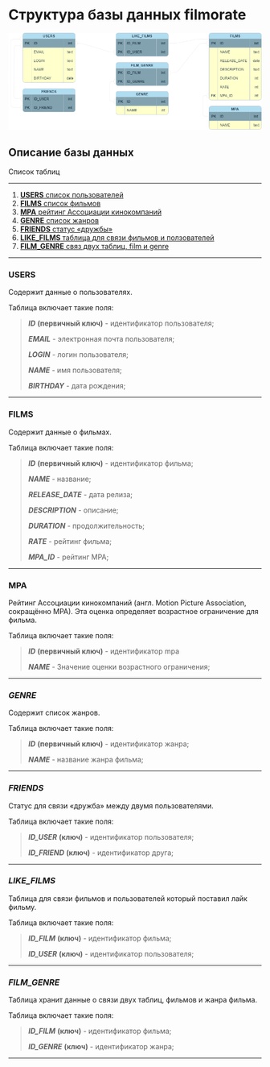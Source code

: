 # Структура базы данных filmorate

![](filmorate.png)

## Описание базы данных

Список таблиц
***
1. [**USERS** список пользователей](#users)
2. [**FILMS** список фильмов](#films)
3. [**MPA** рейтинг Ассоциации кинокомпаний](#mpa)
4. [**GENRE** список жанров](#genre)
5. [**FRIENDS** статус «дружбы»](#friends)
6. [**LIKE_FILMS** таблица для связи фильмов и ползователей](#like_films)
7. [**FILM_GENRE** связ двух таблиц, film и genre](#film_genre)
***
### **USERS**

 
Содержит данные о пользователях.
 
Таблица включает такие поля:
> ***ID*** **(первичный ключ)** - идентификатор пользователя;
>
> ***EMAIL*** - электронная почта пользователя;
>
>***LOGIN*** - логин пользователя;
>
> ***NAME*** - имя пользователя;
>
> ***BIRTHDAY*** - дата рождения;
***
### **FILMS**

Содержит данные о фильмах.

Таблица включает такие поля:
> ***ID*** **(первичный ключ)** - идентификатор фильма;
>
> ***NAME*** - название;
>
> ***RELEASE_DATE*** - дата релиза;
>
> ***DESCRIPTION*** - описание;
>
> ***DURATION*** - продолжительность;
> 
> ***RATE*** - рейтинг фильма;
> 
> ***MPA_ID*** - рейтинг MPA;
***
### **MPA**
 
Рейтинг Ассоциации кинокомпаний (англ. Motion Picture Association, сокращённо МРА). Эта оценка определяет возрастное ограничение для фильма.
  
Таблица включает такие поля:
> ***ID*** **(первичный ключ)** - идентификатор mpa
>
> ***NAME*** - Значение оценки возрастного ограничения;
***
### ***GENRE***

Содержит список жанров.

Таблица включает такие поля:
> ***ID*** **(первичный ключ)** - идентификатор жанра;
>
> ***NAME*** - название жанра фильма;
***
### ***FRIENDS***
 
Статус для связи «дружба» между двумя пользователями.

Таблица включает такие поля:
> ***ID_USER*** **(ключ)** - идентификатор пользователя;
> 
> ***ID_FRIEND*** **(ключ)** - идентификатор друга;
***
### ***LIKE_FILMS***

Таблица для связи фильмов и пользователей который поставил лайк фильму.

Таблица включает такие поля:
> ***ID_FILM*** **(ключ)** - идентификатор фильма;
>
> ***ID_USER*** **(ключ)** - идентификатор пользователя;
***

### ***FILM_GENRE***

Таблица хранит данные о связи двух таблиц, фильмов и жанра фильма.

Таблица включает такие поля:
> ***ID_FILM*** **(ключ)** - идентификатор фильма;
>
> ***ID_GENRE*** **(ключ)** - идентификатор жанра;
***